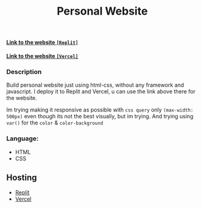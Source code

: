 <h1 align="center">Personal Website</h1> <br>

#### <a href="https://pinje.petani0.repl.co">Link to the website `[Replit]`</a>
#### <a href="https://pinje-website.vercel.app">Link to the website `[Vercel]`</a> 


### Description

Build personal website just using html-css, without any framework and javascript. I deploy it to Replit and Vercel, u can use the link above there for the website.

Im trying making it responsive as possible with `css query` only `(max-width: 500px)` even though its not the best visually, but im trying. And trying using `var()` for the `color` & `color-background`


### Language:

* HTML
* CSS

## Hosting

* <a href="https://replit.com/~">Replit</a>
* <a href="https://vercel.com/~">Vercel</a>
